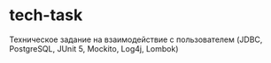 # tech-task
Техническое задание на взаимодействие с пользователем (JDBC, PostgreSQL, JUnit 5, Mockito, Log4j, Lombok)
